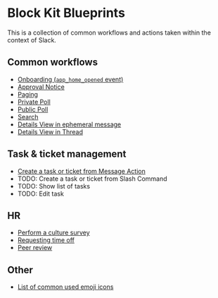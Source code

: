 # Block Kit Blueprints

This is a collection of common workflows and actions taken within the context of Slack.

## Common workflows

* [Onboarding (`app_home_opened` event)](./app-home-opened/README.md)
* [Approval Notice](./approval/README.md)
* [Paging](./paging/README.md)
* [Private Poll](./private-poll/README.md)
* [Public Poll](./public-poll/README.md)
* [Search](./search/README.md)
* [Details View in ephemeral message](./details-ephemeral/README.md)
* [Details View in Thread](./details-thread/README.md)

## Task & ticket management

* [Create a task or ticket from Message Action](./task-and-ticket-management/create-task/README.md)
* TODO: Create a task or ticket from Slash Command
* TODO: Show list of tasks
* TODO: Edit task

## HR

* [Perform a culture survey](./hr/survey/README.md)
* [Requesting time off](./hr/timeoff/README.md)
* [Peer review](./hr/review/README.md)

## Other

* [List of common used emoji icons](https://gist.slack-github.com/dpichsenmeister/3e280657ab3b0c86d1858c95b8a79a6c)
